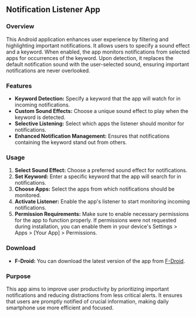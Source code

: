 ## Notification Listener App

### Overview
This Android application enhances user experience by filtering and highlighting important notifications. It allows users to specify a sound effect and a keyword. When enabled, the app monitors notifications from selected apps for occurrences of the keyword. Upon detection, it replaces the default notification sound with the user-selected sound, ensuring important notifications are never overlooked.

### Features
- **Keyword Detection:** Specify a keyword that the app will watch for in incoming notifications.
- **Custom Sound Effects:** Choose a unique sound effect to play when the keyword is detected.
- **Selective Listening:** Select which apps the listener should monitor for notifications.
- **Enhanced Notification Management:** Ensures that notifications containing the keyword stand out from others.

### Usage
1. **Select Sound Effect:** Choose a preferred sound effect for notifications.
2. **Set Keyword:** Enter a specific keyword that the app will search for in notifications.
3. **Choose Apps:** Select the apps from which notifications should be monitored.
4. **Activate Listener:** Enable the app's listener to start monitoring incoming notifications.
5. **Permission Requirements:** Make sure to enable necessary permissions for the app to function properly. If permissions were not requested during installation, you can enable them in your device's Settings > Apps > [Your App] > Permissions.

### Download
- **F-Droid:** You can download the latest version of the app from [F-Droid](https://f-droid.org/en/packages/com.example.notificationalerter/).

### Purpose
This app aims to improve user productivity by prioritizing important notifications and reducing distractions from less critical alerts. It ensures that users are promptly notified of crucial information, making daily smartphone use more efficient and focused.

